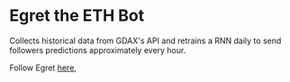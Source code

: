 # Egret the ETH Bot

Collects historical data from GDAX's API and retrains a RNN daily to send followers predictions approximately every hour.

Follow Egret <a href='https://jessicakam.github.io/egret-the-eth-bot'>here</a>,
